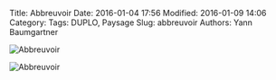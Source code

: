 Title: Abbreuvoir
Date: 2016-01-04 17:56
Modified: 2016-01-09 14:06
Category:
Tags: DUPLO, Paysage
Slug: abbreuvoir
Authors: Yann Baumgartner

![Abbreuvoir][abbreuvoir-1]

![Abbreuvoir][abbreuvoir-2]

[abbreuvoir-1]: {filename}/images/abbreuvoir-1.jpg  "Abbreuvoir"
[abbreuvoir-2]: {filename}/images/abbreuvoir-2.jpg  "Abbreuvoir"
